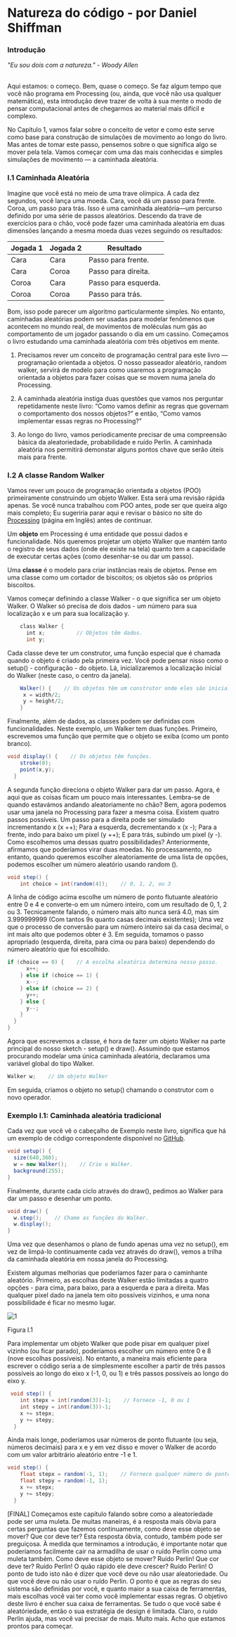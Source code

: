 # Natureza do código - por Daniel Shiffman

### Introdução

*"Eu sou dois com a natureza." - Woody Allen*

<br>
Aqui estamos: o começo. Bem, quase o começo. Se faz algum tempo que você não programa em Processing (ou, ainda, que você não usa qualquer matemática), esta introdução deve trazer de volta à sua mente o modo de pensar computacional antes de chegarmos ao material mais difícil e complexo.

No Capítulo 1, vamos falar sobre o conceito de vetor e como este serve como base para construção de simulações de movimento ao longo do livro. Mas antes de tomar este passo, pensemos sobre o que significa algo se mover pela tela. Vamos começar com uma das mais conhecidas e simples simulações de movimento — a caminhada aleatória. 

### I.1 Caminhada Aleatória

Imagine que você está no meio de uma trave olímpica. A cada dez segundos, você lança uma moeda. Cara, você dá um passo para frente. Coroa, um passo para trás. Isso é uma caminhada aleatória—um percurso definido por uma série de passos aleatórios. Descendo da trave de exercícios para o chão, você pode fazer uma caminhada aleatória em duas dimensões lançando a mesma moeda duas vezes seguindo os resultados:

Jogada 1 | Jogada 2 | Resultado
------------ | ------------- | -------------
Cara | Cara | Passo para frente.
Cara | Coroa | Passo para direita.
Coroa | Cara | Passo para esquerda.
Coroa | Coroa | Passo para trás.

Bom, isso pode parecer um algoritmo particularmente simples. No entanto, caminhadas aleatórias podem ser usadas para modelar fenômenos que acontecem no mundo real, de movimentos de moléculas num gás ao comportamento de um jogador passando o dia em um cassino. Começamos o livro estudando uma caminhada aleatória com três objetivos em mente.

1. Precisamos rever um conceito de programação central para este livro — programação orientada a objetos. O nosso passeador aleatório, random walker, servirá de modelo para como usaremos a programação orientada a objetos para fazer coisas que se movem numa janela do Processing.

2. A caminhada aleatória instiga duas questões que vamos nos perguntar repetidamente neste livro: “Como vamos definir as regras que governam o comportamento dos nossos objetos?” e então, “Como vamos implementar essas regras no Processing?”

3. Ao longo do livro, vamos periodicamente precisar de uma compreensão básica da aleatoriedade, probabilidade e ruído Perlin. A caminhada aleatória nos permitirá demonstar alguns pontos chave que serão úteis mais para frente.

### I.2 A classe Random Walker

Vamos rever um pouco de programação orientada a objetos (POO) primeiramente construindo um objeto Walker. Esta será uma revisão rápida apenas. Se você nunca trabalhou com POO antes, pode ser que queira algo mais completo; Eu sugeriria parar aqui e revisar o básico no site do [Processing](https://processing.org/tutorials/objects/) (página em Inglês) antes de continuar.


Um **objeto** em Processing é uma entidade que possui dados e funcionalidade. Nós queremos projetar um objeto Walker que mantém tanto o registro de seus dados (onde ele existe na tela) quanto tem a capacidade de executar certas ações (como desenhar-se ou dar um passo).

Uma **classe** é o modelo para criar instâncias reais de objetos. Pense em uma classe como um cortador de biscoitos; os objetos são os próprios biscoitos.

Vamos começar definindo a classe Walker - o que significa ser um objeto Walker. O Walker só precisa de dois dados - um número para sua localização x e um para sua localização y.

```java
    class Walker {
      int x;          // Objetos têm dados.
      int y;
```

Cada classe deve ter um construtor, uma função especial que é chamada quando o objeto é criado pela primeira vez. Você pode pensar nisso como o setup() - configuração - do objeto. Lá, inicializaremos a localização inicial do Walker (neste caso, o centro da janela).

```java
    Walker() {    // Os objetos têm um construtor onde eles são inicializados.
     x = width/2;
     y = height/2;
    }
```

Finalmente, além de dados, as classes podem ser definidas com funcionalidades. Neste exemplo, um Walker tem duas funções. Primeiro, escrevemos uma função que permite que o objeto se exiba (como um ponto branco).

```java
void display() {    // Os objetos têm funções.
    stroke(0);
    point(x,y);
  }
```

A segunda função direciona o objeto Walker para dar um passo. Agora, é aqui que as coisas ficam um pouco mais interessantes. Lembra-se de quando estavámos andando aleatoriamente no chão? Bem, agora podemos usar uma janela no Processing para fazer a mesma coisa. Existem quatro passos possíveis. Um passo para a direita pode ser simulado incrementando x (x ++); Para a esquerda, decrementando x (x -); Para a frente, indo para baixo um pixel (y ++); E para trás, subindo um pixel (y -). Como escolhemos uma dessas quatro possibilidades? Anteriormente, afirmamos que poderíamos virar duas moedas. No processamento, no entanto, quando queremos escolher aleatoriamente de uma lista de opções, podemos escolher um número aleatório usando random ().

```java
void step() {
    int choice = int(random(4));    // 0, 1, 2, ou 3
```

A linha de código acima escolhe um número de ponto flutuante aleatório entre 0 e 4 e converte-o em um número inteiro, com um resultado de 0, 1, 2 ou 3. Tecnicamente falando, o número mais alto nunca será 4.0, mas sim 3.999999999 (Com tantos 9s quanto casas decimais existentes); Uma vez que o processo de conversão para um número inteiro sai da casa decimal, o int mais alto que podemos obter é 3. Em seguida, tomamos o passo apropriado (esquerda, direita, para cima ou para baixo) dependendo do número aleatório que foi escolhido.

```java
if (choice == 0) {    // A escolha aleatória determina nosso passo.
      x++;
    } else if (choice == 1) {
      x--;
    } else if (choice == 2) {
      y++;
    } else {
      y--;
    }
  }
}
```

Agora que escrevemos a classe, é hora de fazer um objeto Walker na parte principal do nosso sketch - setup() e draw(). Assumindo que estamos procurando modelar uma única caminhada aleatória, declaramos uma variável global do tipo Walker.

```java
Walker w;    // Um objeto Walker
```
Em seguida, criamos o objeto no setup() chamando o construtor com o novo operador.

### Exemplo I.1: Caminhada aleatória tradicional

Cada vez que você vê o cabeçalho de Exemplo neste livro, significa que há um exemplo de código correspondente disponível no [GitHub](https://github.com/shiffman/The-Nature-of-Code-Examples).

```java
void setup() {
  size(640,360);
  w = new Walker();    // Crie o Walker.
  background(255);
}
```

Finalmente, durante cada ciclo através do draw(), pedimos ao Walker para dar um passo e desenhar um ponto.

```java
void draw() {
  w.step();    // Chame as funções do Walker.
  w.display();
}
```

Uma vez que desenhamos o plano de fundo apenas uma vez no setup(), em vez de limpá-lo continuamente cada vez através do draw(), vemos a trilha da caminhada aleatória em nossa janela do Processing.

Existem algumas melhorias que poderíamos fazer para o caminhante aleatório. Primeiro, as escolhas deste Walker estão limitadas a quatro opções - para cima, para baixo, para a esquerda e para a direita. Mas qualquer pixel dado na janela tem oito possíveis vizinhos, e uma nona possibilidade é ficar no mesmo lugar.

![1](https://github.com/arteprog/Processando-Processing/blob/master/natureza-do-codigo/assets/intro_01.png?raw=true)

Figura I.1

Para implementar um objeto Walker que pode pisar em qualquer pixel vizinho (ou ficar parado), poderíamos escolher um número entre 0 e 8 (nove escolhas possíveis). No entanto, a maneira mais eficiente para escrever o código seria a de simplesmente escolher a partir de três passos possíveis ao longo do eixo x (-1, 0, ou 1) e três passos possíveis ao longo do eixo y.

```java
 void step() {
    int stepx = int(random(3))-1;    // Fornece -1, 0 ou 1
    int stepy = int(random(3))-1;
    x += stepx;
    y += stepy;
  }
```

Ainda mais longe, poderíamos usar números de ponto flutuante (ou seja, números decimais) para x e y em vez disso e mover o Walker de acordo com um valor arbitrário aleatório entre -1 e 1.

```java
void step() {
    float stepx = random(-1, 1);    // Fornece qualquer número de ponto flutuante entre -1,0 e 1,0
    float stepy = random(-1, 1);
    x += stepx;
    y += stepy;
  }
```
  
  
  
[FINAL]
Começamos este capítulo falando sobre como a aleatoriedade pode ser uma muleta. De muitas maneiras, é a resposta mais óbvia para certas perguntas que fazemos continuamente, como deve esse objeto se mover? Que cor deve ter? Esta resposta óbvia, contudo, também pode ser preguiçosa.
À medida que terminamos a introdução, é importante notar que poderíamos facilmente cair na armadilha de usar o ruído Perlin como uma muleta também. Como deve esse objeto se mover? Ruído Perlin! Que cor deve ter? Ruído Perlin! O quão rápido ele deve crescer? Ruído Perlin!
O ponto de tudo isto não é dizer que você deve ou não usar aleatoriedade. Ou que você deve ou não usar o ruído Perlin. O ponto é que as regras do seu sistema são definidas por você, e quanto maior a sua caixa de ferramentas, mais escolhas você vai ter como você implementar essas regras. O objetivo deste livro é encher sua caixa de ferramentas. Se tudo o que você sabe é aleatóriedade, então o sua estratégia de design é limitada. Claro, o ruído Perlin ajuda, mas você vai precisar de mais. Muito mais.
Acho que estamos prontos para começar.
